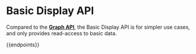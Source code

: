 # Basic Display API

Compared to the [**Graph API**](../graph-api/), the Basic Display API is for simpler use cases, and only provides read-access to basic data.

{{endpoints}}